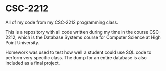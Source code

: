 # CSC-2212
All of my code from my CSC-2212 programming class.

This is a repository with all code written during my time in the course CSC-2212, which is the Database Systems course for Computer Science at High Point University.

Homework was used to test how well a student could use SQL code to perform very specific class. The dump for an entire database is also included as a final project.
